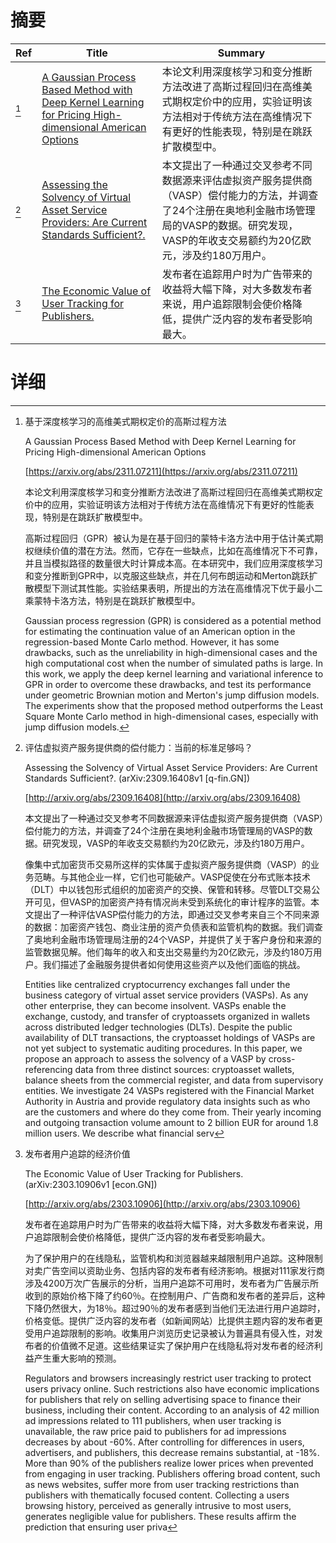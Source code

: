 # 摘要

| Ref | Title | Summary |
| --- | --- | --- |
| [^1] | [A Gaussian Process Based Method with Deep Kernel Learning for Pricing High-dimensional American Options](https://arxiv.org/abs/2311.07211) | 本论文利用深度核学习和变分推断方法改进了高斯过程回归在高维美式期权定价中的应用，实验证明该方法相对于传统方法在高维情况下有更好的性能表现，特别是在跳跃扩散模型中。 |
| [^2] | [Assessing the Solvency of Virtual Asset Service Providers: Are Current Standards Sufficient?.](http://arxiv.org/abs/2309.16408) | 本文提出了一种通过交叉参考不同数据源来评估虚拟资产服务提供商（VASP）偿付能力的方法，并调查了24个注册在奥地利金融市场管理局的VASP的数据。研究发现，VASP的年收支交易额约为20亿欧元，涉及约180万用户。 |
| [^3] | [The Economic Value of User Tracking for Publishers.](http://arxiv.org/abs/2303.10906) | 发布者在追踪用户时为广告带来的收益将大幅下降，对大多数发布者来说，用户追踪限制会使价格降低，提供广泛内容的发布者受影响最大。 |

# 详细

[^1]: 基于深度核学习的高维美式期权定价的高斯过程方法

    A Gaussian Process Based Method with Deep Kernel Learning for Pricing High-dimensional American Options

    [https://arxiv.org/abs/2311.07211](https://arxiv.org/abs/2311.07211)

    本论文利用深度核学习和变分推断方法改进了高斯过程回归在高维美式期权定价中的应用，实验证明该方法相对于传统方法在高维情况下有更好的性能表现，特别是在跳跃扩散模型中。

    

    高斯过程回归（GPR）被认为是在基于回归的蒙特卡洛方法中用于估计美式期权继续价值的潜在方法。然而，它存在一些缺点，比如在高维情况下不可靠，并且当模拟路径的数量很大时计算成本高。在本研究中，我们应用深度核学习和变分推断到GPR中，以克服这些缺点，并在几何布朗运动和Merton跳跃扩散模型下测试其性能。实验结果表明，所提出的方法在高维情况下优于最小二乘蒙特卡洛方法，特别是在跳跃扩散模型中。

    Gaussian process regression (GPR) is considered as a potential method for estimating the continuation value of an American option in the regression-based Monte Carlo method. However, it has some drawbacks, such as the unreliability in high-dimensional cases and the high computational cost when the number of simulated paths is large. In this work, we apply the deep kernel learning and variational inference to GPR in order to overcome these drawbacks, and test its performance under geometric Brownian motion and Merton's jump diffusion models. The experiments show that the proposed method outperforms the Least Square Monte Carlo method in high-dimensional cases, especially with jump diffusion models.
    
[^2]: 评估虚拟资产服务提供商的偿付能力：当前的标准足够吗？

    Assessing the Solvency of Virtual Asset Service Providers: Are Current Standards Sufficient?. (arXiv:2309.16408v1 [q-fin.GN])

    [http://arxiv.org/abs/2309.16408](http://arxiv.org/abs/2309.16408)

    本文提出了一种通过交叉参考不同数据源来评估虚拟资产服务提供商（VASP）偿付能力的方法，并调查了24个注册在奥地利金融市场管理局的VASP的数据。研究发现，VASP的年收支交易额约为20亿欧元，涉及约180万用户。

    

    像集中式加密货币交易所这样的实体属于虚拟资产服务提供商（VASP）的业务范畴。与其他企业一样，它们也可能破产。VASP促使在分布式账本技术（DLT）中以钱包形式组织的加密资产的交换、保管和转移。尽管DLT交易公开可见，但VASP的加密资产持有情况尚未受到系统化的审计程序的监管。本文提出了一种评估VASP偿付能力的方法，即通过交叉参考来自三个不同来源的数据：加密资产钱包、商业注册的资产负债表和监管机构的数据。我们调查了奥地利金融市场管理局注册的24个VASP，并提供了关于客户身份和来源的监管数据见解。他们每年的收入和支出交易量约为20亿欧元，涉及约180万用户。我们描述了金融服务提供者如何使用这些资产以及他们面临的挑战。

    Entities like centralized cryptocurrency exchanges fall under the business category of virtual asset service providers (VASPs). As any other enterprise, they can become insolvent. VASPs enable the exchange, custody, and transfer of cryptoassets organized in wallets across distributed ledger technologies (DLTs). Despite the public availability of DLT transactions, the cryptoasset holdings of VASPs are not yet subject to systematic auditing procedures. In this paper, we propose an approach to assess the solvency of a VASP by cross-referencing data from three distinct sources: cryptoasset wallets, balance sheets from the commercial register, and data from supervisory entities. We investigate 24 VASPs registered with the Financial Market Authority in Austria and provide regulatory data insights such as who are the customers and where do they come from. Their yearly incoming and outgoing transaction volume amount to 2 billion EUR for around 1.8 million users. We describe what financial serv
    
[^3]: 发布者用户追踪的经济价值

    The Economic Value of User Tracking for Publishers. (arXiv:2303.10906v1 [econ.GN])

    [http://arxiv.org/abs/2303.10906](http://arxiv.org/abs/2303.10906)

    发布者在追踪用户时为广告带来的收益将大幅下降，对大多数发布者来说，用户追踪限制会使价格降低，提供广泛内容的发布者受影响最大。

    

    为了保护用户的在线隐私，监管机构和浏览器越来越限制用户追踪。这种限制对卖广告空间以资助业务、包括内容的发布者有经济影响。根据对111家发行商涉及4200万次广告展示的分析，当用户追踪不可用时，发布者为广告展示所收到的原始价格下降了约60％。在控制用户、广告商和发布者的差异后，这种下降仍然很大，为18％。超过90％的发布者感到当他们无法进行用户追踪时，价格变低。提供广泛内容的发布者（如新闻网站）比提供主题内容的发布者更受用户追踪限制的影响。收集用户浏览历史记录被认为普遍具有侵入性，对发布者的价值微不足道。这些结果证实了保护用户在线隐私将对发布者的经济利益产生重大影响的预测。

    Regulators and browsers increasingly restrict user tracking to protect users privacy online. Such restrictions also have economic implications for publishers that rely on selling advertising space to finance their business, including their content. According to an analysis of 42 million ad impressions related to 111 publishers, when user tracking is unavailable, the raw price paid to publishers for ad impressions decreases by about -60%. After controlling for differences in users, advertisers, and publishers, this decrease remains substantial, at -18%. More than 90% of the publishers realize lower prices when prevented from engaging in user tracking. Publishers offering broad content, such as news websites, suffer more from user tracking restrictions than publishers with thematically focused content. Collecting a users browsing history, perceived as generally intrusive to most users, generates negligible value for publishers. These results affirm the prediction that ensuring user priva
    

